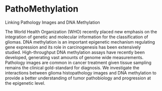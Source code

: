 # PathoMethylation
Linking Pathology Images and DNA Methylation

The World Health Organization (WHO) recently placed new emphasis on the integration of genetic and molecular information for the classification of gliomas. DNA methylation is an important epigenetic mechanism regulating gene expression and its role in carcinogenesis has been extensively studied. High-throughput DNA methylation assays have recently been developed, generating vast amounts of genome wide measurements. Pathology images are common in cancer treatment given tissue sampling remains the clinical gold-standard for diagnosis. We investigate the interactions between glioma histopathology images and DNA methylation to provide a better understanding of tumor pathobiology and progression at the epigenetic level. 
